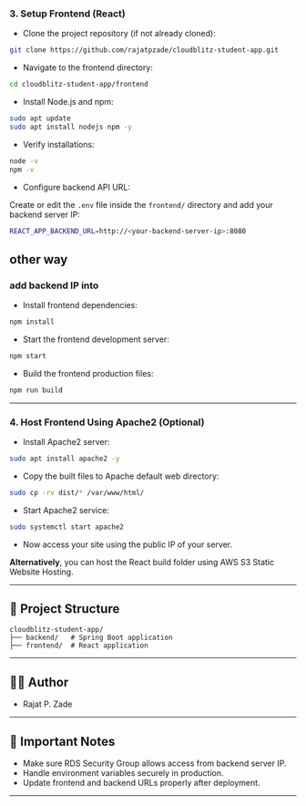 ### 3. Setup Frontend (React)

- Clone the project repository (if not already cloned):

```bash
git clone https://github.com/rajatpzade/cloudblitz-student-app.git
```

- Navigate to the frontend directory:

```bash
cd cloudblitz-student-app/frontend
```

- Install Node.js and npm:

```bash
sudo apt update
sudo apt install nodejs npm -y
```

- Verify installations:

```bash
node -v
npm -v
```

- Configure backend API URL:

Create or edit the `.env` file inside the `frontend/` directory and add your backend server IP:

```bash
REACT_APP_BACKEND_URL=http://<your-backend-server-ip>:8080
```

## other way 

### add backend IP into 

- Install frontend dependencies:

```bash
npm install
```

- Start the frontend development server:

```bash
npm start
```

- Build the frontend production files:

```bash
npm run build
```

---

### 4. Host Frontend Using Apache2 (Optional)

- Install Apache2 server:

```bash
sudo apt install apache2 -y
```

- Copy the built files to Apache default web directory:

```bash
sudo cp -rv dist/* /var/www/html/
```

- Start Apache2 service:

```bash
sudo systemctl start apache2
```

- Now access your site using the public IP of your server.

**Alternatively**, you can host the React build folder using AWS S3 Static Website Hosting.

---

## 📂 Project Structure

```
cloudblitz-student-app/
├── backend/   # Spring Boot application
├── frontend/  # React application
```

---

## 👨‍💼 Author

- Rajat P. Zade

---

## 📢 Important Notes

- Make sure RDS Security Group allows access from backend server IP.
- Handle environment variables securely in production.
- Update frontend and backend URLs properly after deployment.

---